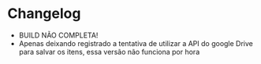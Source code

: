# Changelog

- BUILD NÃO COMPLETA!
- Apenas deixando registrado a tentativa de utilizar a API do google Drive para salvar os itens, essa versão não funciona por hora